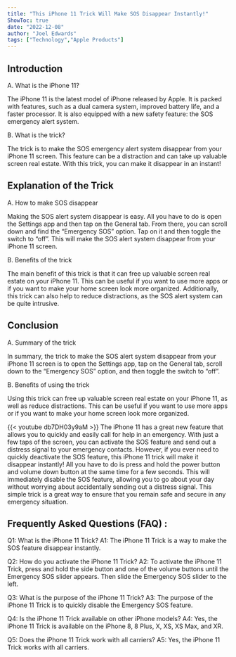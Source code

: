 ```yaml
---
title: "This iPhone 11 Trick Will Make SOS Disappear Instantly!"
ShowToc: true 
date: "2022-12-08"
author: "Joel Edwards" 
tags: ["Technology","Apple Products"]
---
```

## Introduction

A. What is the iPhone 11?

The iPhone 11 is the latest model of iPhone released by Apple. It is packed with features, such as a dual camera system, improved battery life, and a faster processor. It is also equipped with a new safety feature: the SOS emergency alert system.

B. What is the trick?

The trick is to make the SOS emergency alert system disappear from your iPhone 11 screen. This feature can be a distraction and can take up valuable screen real estate. With this trick, you can make it disappear in an instant!

## Explanation of the Trick

A. How to make SOS disappear

Making the SOS alert system disappear is easy. All you have to do is open the Settings app and then tap on the General tab. From there, you can scroll down and find the “Emergency SOS” option. Tap on it and then toggle the switch to “off”. This will make the SOS alert system disappear from your iPhone 11 screen.

B. Benefits of the trick

The main benefit of this trick is that it can free up valuable screen real estate on your iPhone 11. This can be useful if you want to use more apps or if you want to make your home screen look more organized. Additionally, this trick can also help to reduce distractions, as the SOS alert system can be quite intrusive.

## Conclusion

A. Summary of the trick

In summary, the trick to make the SOS alert system disappear from your iPhone 11 screen is to open the Settings app, tap on the General tab, scroll down to the “Emergency SOS” option, and then toggle the switch to “off”.

B. Benefits of using the trick

Using this trick can free up valuable screen real estate on your iPhone 11, as well as reduce distractions. This can be useful if you want to use more apps or if you want to make your home screen look more organized.

{{< youtube db7DH03y9aM >}} 
The iPhone 11 has a great new feature that allows you to quickly and easily call for help in an emergency. With just a few taps of the screen, you can activate the SOS feature and send out a distress signal to your emergency contacts. However, if you ever need to quickly deactivate the SOS feature, this iPhone 11 trick will make it disappear instantly! All you have to do is press and hold the power button and volume down button at the same time for a few seconds. This will immediately disable the SOS feature, allowing you to go about your day without worrying about accidentally sending out a distress signal. This simple trick is a great way to ensure that you remain safe and secure in any emergency situation.

## Frequently Asked Questions (FAQ) :
Q1: What is the iPhone 11 Trick? 
A1: The iPhone 11 Trick is a way to make the SOS feature disappear instantly.

Q2: How do you activate the iPhone 11 Trick? 
A2: To activate the iPhone 11 Trick, press and hold the side button and one of the volume buttons until the Emergency SOS slider appears. Then slide the Emergency SOS slider to the left.

Q3: What is the purpose of the iPhone 11 Trick? 
A3: The purpose of the iPhone 11 Trick is to quickly disable the Emergency SOS feature.

Q4: Is the iPhone 11 Trick available on other iPhone models? 
A4: Yes, the iPhone 11 Trick is available on the iPhone 8, 8 Plus, X, XS, XS Max, and XR.

Q5: Does the iPhone 11 Trick work with all carriers? 
A5: Yes, the iPhone 11 Trick works with all carriers.


